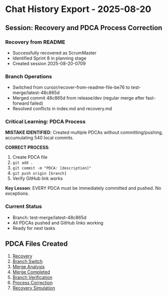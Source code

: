 # Chat History Export - 2025-08-20

## Session: Recovery and PDCA Process Correction

### Recovery from README
- Successfully recovered as ScrumMaster
- Identified Sprint 8 in planning stage
- Created session 2025-08-20-0709

### Branch Operations
- Switched from cursor/recover-from-readme-file-be76 to test-merge/latest-48c865d
- Merged commit 48c865d from release/dev (regular merge after fast-forward failed)
- Resolved conflicts in index.md and recovery.md

### Critical Learning: PDCA Process
**MISTAKE IDENTIFIED**: Created multiple PDCAs without committing/pushing, accumulating 540 local commits.

**CORRECT PROCESS**:
1. Create PDCA file
2. `git add .`
3. `git commit -m "PDCA: [description]"`
4. `git push origin [branch]`
5. Verify GitHub link works

**Key Lesson**: EVERY PDCA must be immediately committed and pushed. No exceptions.

### Current Status
- Branch: test-merge/latest-48c865d
- All PDCAs pushed and GitHub links working
- Ready for next tasks

## PDCA Files Created
1. [Recovery](https://github.com/Cerulean-Circle-GmbH/Web4Articles/blob/test-merge/latest-48c865d/scrum.pmo/project.journal/2025-08-20-0709/pdca/2025-08-20-0709-recovery.md)
2. [Branch Switch](https://github.com/Cerulean-Circle-GmbH/Web4Articles/blob/test-merge/latest-48c865d/scrum.pmo/project.journal/2025-08-20-0709/pdca/2025-08-20-0711-branch-switch.md)
3. [Merge Analysis](https://github.com/Cerulean-Circle-GmbH/Web4Articles/blob/test-merge/latest-48c865d/scrum.pmo/project.journal/2025-08-20-0709/pdca/2025-08-20-0713-merge-analysis.md)
4. [Merge Completed](https://github.com/Cerulean-Circle-GmbH/Web4Articles/blob/test-merge/latest-48c865d/scrum.pmo/project.journal/2025-08-20-0709/pdca/2025-08-20-0720-merge-completed.md)
5. [Branch Verification](https://github.com/Cerulean-Circle-GmbH/Web4Articles/blob/test-merge/latest-48c865d/scrum.pmo/project.journal/2025-08-20-0709/pdca/2025-08-20-0723-branch-verification.md)
6. [Process Correction](https://github.com/Cerulean-Circle-GmbH/Web4Articles/blob/test-merge/latest-48c865d/scrum.pmo/project.journal/2025-08-20-0709/pdca/2025-08-20-0725-pdca-process-correction.md)
7. [Recovery Simulation](https://github.com/Cerulean-Circle-GmbH/Web4Articles/blob/test-merge/latest-48c865d/scrum.pmo/project.journal/2025-08-20-0709/pdca/2025-08-20-0727-recovery-simulation.md)